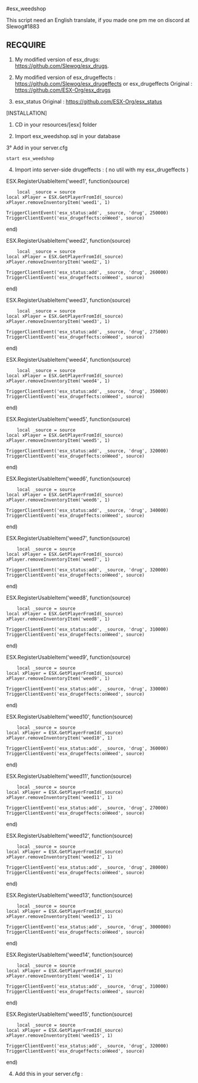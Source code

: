 #esx_weedshop

This script need an English translate, if you made one pm me on discord at Slewog#1883

## RECQUIRE

1) My modified version of esx_drugs: https://github.com/Slewog/esx_drugs.

2) My modified version of esx_drugeffects : https://github.com/Slewog/esx_drugeffects or  esx_drugeffects Original : https://github.com/ESX-Org/esx_drugs

3) esx_status Original : https://github.com/ESX-Org/esx_status



[INSTALLATION]

1) CD in your resources/[esx] folder

2) Import esx_weedshop.sql in your database

3° Add in your server.cfg 

```
start esx_weedshop

```

4) Import into server-side drugeffects : ( no util with my esx_drugeffects )

ESX.RegisterUsableItem('weed1', function(source)
        
        local _source = source
	local xPlayer = ESX.GetPlayerFromId(_source)
	xPlayer.removeInventoryItem('weed1', 1)

	TriggerClientEvent('esx_status:add', _source, 'drug', 250000)
	TriggerClientEvent('esx_drugeffects:onWeed', source)
end)

ESX.RegisterUsableItem('weed2', function(source)
        
        local _source = source
	local xPlayer = ESX.GetPlayerFromId(_source)
	xPlayer.removeInventoryItem('weed2', 1)

	TriggerClientEvent('esx_status:add', _source, 'drug', 260000)
	TriggerClientEvent('esx_drugeffects:onWeed', source)
end)

ESX.RegisterUsableItem('weed3', function(source)
        
        local _source = source
	local xPlayer = ESX.GetPlayerFromId(_source)
	xPlayer.removeInventoryItem('weed3', 1)

	TriggerClientEvent('esx_status:add', _source, 'drug', 275000)
	TriggerClientEvent('esx_drugeffects:onWeed', source)
end)

ESX.RegisterUsableItem('weed4', function(source)
        
        local _source = source
	local xPlayer = ESX.GetPlayerFromId(_source)
	xPlayer.removeInventoryItem('weed4', 1)

	TriggerClientEvent('esx_status:add', _source, 'drug', 350000)
	TriggerClientEvent('esx_drugeffects:onWeed', source)
end)

ESX.RegisterUsableItem('weed5', function(source)
        
        local _source = source
	local xPlayer = ESX.GetPlayerFromId(_source)
	xPlayer.removeInventoryItem('weed5', 1)

	TriggerClientEvent('esx_status:add', _source, 'drug', 320000)
	TriggerClientEvent('esx_drugeffects:onWeed', source)
end)

ESX.RegisterUsableItem('weed6', function(source)
        
        local _source = source
	local xPlayer = ESX.GetPlayerFromId(_source)
	xPlayer.removeInventoryItem('weed6', 1)

	TriggerClientEvent('esx_status:add', _source, 'drug', 340000)
	TriggerClientEvent('esx_drugeffects:onWeed', source)
end)

ESX.RegisterUsableItem('weed7', function(source)
        
        local _source = source
	local xPlayer = ESX.GetPlayerFromId(_source)
	xPlayer.removeInventoryItem('weed7', 1)

	TriggerClientEvent('esx_status:add', _source, 'drug', 320000)
	TriggerClientEvent('esx_drugeffects:onWeed', source)
end)

ESX.RegisterUsableItem('weed8', function(source)
        
        local _source = source
	local xPlayer = ESX.GetPlayerFromId(_source)
	xPlayer.removeInventoryItem('weed8', 1)

	TriggerClientEvent('esx_status:add', _source, 'drug', 310000)
	TriggerClientEvent('esx_drugeffects:onWeed', source)
end)

ESX.RegisterUsableItem('weed9', function(source)
        
        local _source = source
	local xPlayer = ESX.GetPlayerFromId(_source)
	xPlayer.removeInventoryItem('weed9', 1)

	TriggerClientEvent('esx_status:add', _source, 'drug', 330000)
	TriggerClientEvent('esx_drugeffects:onWeed', source)
end)

ESX.RegisterUsableItem('weed10', function(source)
        
        local _source = source
	local xPlayer = ESX.GetPlayerFromId(_source)
	xPlayer.removeInventoryItem('weed10', 1)

	TriggerClientEvent('esx_status:add', _source, 'drug', 360000)
	TriggerClientEvent('esx_drugeffects:onWeed', source)
end)

ESX.RegisterUsableItem('weed11', function(source)
        
        local _source = source
	local xPlayer = ESX.GetPlayerFromId(_source)
	xPlayer.removeInventoryItem('weed11', 1)

	TriggerClientEvent('esx_status:add', _source, 'drug', 270000)
	TriggerClientEvent('esx_drugeffects:onWeed', source)
end)

ESX.RegisterUsableItem('weed12', function(source)
        
        local _source = source
	local xPlayer = ESX.GetPlayerFromId(_source)
	xPlayer.removeInventoryItem('weed12', 1)

	TriggerClientEvent('esx_status:add', _source, 'drug', 280000)
	TriggerClientEvent('esx_drugeffects:onWeed', source)
end)

ESX.RegisterUsableItem('weed13', function(source)
        
        local _source = source
	local xPlayer = ESX.GetPlayerFromId(_source)
	xPlayer.removeInventoryItem('weed13', 1)

	TriggerClientEvent('esx_status:add', _source, 'drug', 3000000)
	TriggerClientEvent('esx_drugeffects:onWeed', source)
end)

ESX.RegisterUsableItem('weed14', function(source)
        
        local _source = source
	local xPlayer = ESX.GetPlayerFromId(_source)
	xPlayer.removeInventoryItem('weed14', 1)

	TriggerClientEvent('esx_status:add', _source, 'drug', 310000)
	TriggerClientEvent('esx_drugeffects:onWeed', source)
end)

ESX.RegisterUsableItem('weed15', function(source)
        
        local _source = source
	local xPlayer = ESX.GetPlayerFromId(_source)
	xPlayer.removeInventoryItem('weed15', 1)

	TriggerClientEvent('esx_status:add', _source, 'drug', 320000)
	TriggerClientEvent('esx_drugeffects:onWeed', source)
end)

4) Add this in your server.cfg :


